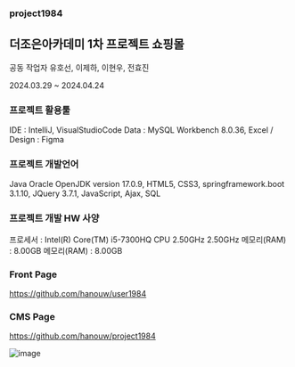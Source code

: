 ### project1984
## 더조은아카데미 1차 프로젝트 쇼핑몰

공동 작업자
유호선, 이제하, 이현우, 전효진

2024.03.29 ~ 2024.04.24

### 프로젝트 활용툴

IDE : IntelliJ, VisualStudioCode 
Data : MySQL Workbench 8.0.36, Excel / Design : Figma

### 프로젝트 개발언어

Java Oracle OpenJDK version 17.0.9, HTML5, CSS3, springframework.boot 3.1.10, JQuery 3.7.1, JavaScript, Ajax, SQL

### 프로젝트 개발 HW 사양

프로세서 : Intel(R) Core(TM) i5-7300HQ CPU 2.50GHz 2.50GHz 메모리(RAM) : 8.00GB
메모리(RAM) : 8.00GB


### Front Page
https://github.com/hanouw/user1984
### CMS Page
https://github.com/hanouw/project1984

![image](https://github.com/hanouw/project1984/assets/132257897/6b79fabd-ff72-4994-b05f-326667089103)


